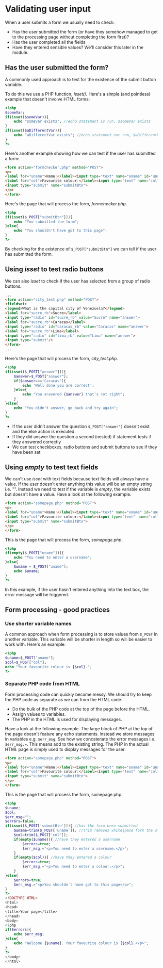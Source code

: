 # Validating user input
When a user submits a form we usually need to check:
* Has the user submitted the form (or have they somehow managed to get to the processing page without completing the form first)?
* Has the user completed all the fields
* Have they entered sensible values? We'll consider this later in the module.

## Has the user submitted the form?
A commonly used approach is to test for the existence of the submit button variable.

To do this we use a PHP function, *isset()*. Here's a simple (and pointless) example that doesn't involve HTML forms:

```php
<?php
$someVar;
if(isset($someVar)){
    echo "someVar exists"; //echo statement is run, $someVar exists
}
if(isset($aDifferentVar)){
    echo "aDifferentVar exists"; //echo statement not run, $aDifferentVar doesn't exist
}
?>
```

Here's another example showing how we can test if the user has submitted a form:

```html
<form action="formchecker.php" method="POST">
<p>
<label for="uname">Name:</label><input type="text" name="uname" id="uname">
<label for="col">Favourite colour:</label><input type="text" name="col" id="col">
<input type="submit" name="submitBtn">
</p>
</form>

```
Here's the page that will process the form, *formchecker.php*.
```php
<?php
if(isset($_POST["submitBtn"])){
    echo "You submitted the form";
}else{
    echo "You shouldn't have got to this page";
}
?>
```
By checking for the existence of ```$_POST["submitBtn"]``` we can tell if the user has submitted the form.

## Using *isset* to test radio buttons
We can also *isset* to check if the user has selected from a group of radio buttons.

```html
...
<form action="city_test.php" method="POST">
<fieldset>
<legend>What is the capital city of Venezuela?</legend>
<label for="sucre_rb">Sucre</label>
<input type="radio" id="sucre_rb" value="Sucre" name="answer">
<label for="sucre_rb">Caracas</label>
<input type="radio" id="caracas_rb" value="Caracas" name="answer">
<label for="sucre_rb">Lima</label>
<input type="radio" id="lima_rb" value="Lima" name="answer">
<input type="submit"/>
</form>
...
```

Here's the page that will process the form, *city_test.php*.

```php
<?php
if(isset($_POST["answer"])){
    $answer=$_POST["answer"];
    if($answer==='Caracas'){
        echo 'Well done you are correct';
    }else{
        echo "You answered {$answer} that's not right";
    }
}else{
    echo "You didn't answer, go back and try again";
}
?>
```

* If the user didn’t answer the question ```$_POST["answer"]``` doesn't exist and the else action is executed.
* If they did answer the question a second (nested) if statement tests if they answered correctly
* We can test checkboxes, radio buttons and submit buttons to see if they have been set


## Using *empty* to test text fields
We can't use *isset* with text fields because text fields will always have a value. If the user doesn't enter anything this value will be an empty string i.e. "". Instead we need to test if the variable is *empty*, the variable exists but doesn't have a value. Have a look at the following example.

```html
<form action="somepage.php" method="POST">
<p>
<label for="uname">Name:</label><input type="text" name="uname" id="uname">
<label for="col">Favourite colour:</label><input type="text" name="col" id="col">
<input type="submit" name="submitBtn">
</p>
</form>
```

This is the page that will process the form, *somepage.php*.
```php
<?php
if(empty($_POST["uname"])){
    echo "You need to enter a username";
}else{
    $uname = $_POST["uname"];
    echo $uname;
}
?>

```

In this example, if the user hasn't entered anything into the text box, the error message will be triggered.

## Form processing - good practices

### Use shorter variable names
A common approach when form processing is to store values from ```$_POST``` in another variable. This variable will be shorter in length so will be easier to work with. Here's an example:
```php
<?php
$uname=$_POST["uname"];
$col=$_POST["col"];
echo "Your favourite colour is {$col}.";
?>
```

### Separate PHP code from HTML
Form processing code can quickly become messy. We should try to keep the PHP code as separate as we can from the HTML code.
* Do the bulk of the PHP code at the top of the page before the HTML.
* Assign values to variables.
* The PHP in the HTML is used for displaying messages.

Have a look at the following example. The large block of PHP at the top of the page doesn't feature any echo statements. Instead we store messages in variables e.g. ```$err_msg```. See how we concatenate the error messages i.e. ```$err_msg.=```. This means add to the existing string. The PHP in the actual HTML page is simply used to display messages for the user.

```html
<form action="somepage.php" method="POST">
<p>
<label for="uname">Name:</label><input type="text" name="uname" id="uname">
<label for="col">Favourite colour:</label><input type="text" name="col" id="col">
<input type="submit" name="submitBtn">
</p>
</form>
```

This is the page that will process the form, somepage.php.

```php
<?php
$uname;
$col;
$err_msg="";
$errors=false;
if(isset($_POST['submitBtn'])){ //has the form been submitted
    $uname=trim($_POST['uname']); //trim removes whitespace form the start and end of a string
    $col=trim($_POST['col']);
    if(empty($uname)){ //have they entered a username
        $errors=true;
        $err_msg.="<p>You need to enter a username.</p>";
    }
    if(empty($col)){ //have they entered a colour
        $errors=true;
        $err_msg.="<p>You need to enter a colour.</p>";
    }
}else{
    $errors=true;
    $err_msg.="<p>You shouldn't have got to this page</p>";
}   
?>
<!DOCTYPE HTML>
<html>
<head>
<title>Your page</title>
</head>
<body>
<?php
if($errors){
    echo $err_msg;
}else{
    echo "Welcome {$uname}. Your favourite colour is {$col}.</p>";
}
?>
</body>
</html>
```
